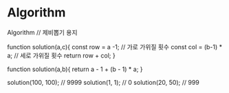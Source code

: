 # Algorithm
Algorithm
// 제비뽑기 용지

function solution(a,c){
    const row = a -1; // 가로 가위질 횟수
    const col = (b-1) * a; // 세로 가위질 횟수
    return row + col;
}

function solution(a,b){
    return a - 1 + (b - 1) * a;
}

solution(100, 100); // 9999
solution(1, 1);     // 0
solution(20, 50);   // 999
